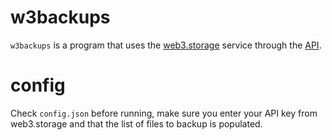 # w3backups

`w3backups` is a program that uses the [web3.storage](https://web3.storage) service through the [API](https://pypi.org/project/web3storage/).

# config

Check `config.json` before running, make sure you enter your API key from web3.storage and that the list of files to backup is populated. 